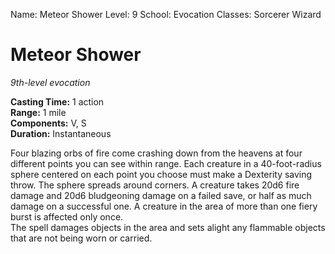 Name: Meteor Shower
Level: 9
School: Evocation
Classes: Sorcerer
         Wizard

# Meteor Shower 
_9th-level evocation_ 

**Casting Time:** 1 action    
**Range:** 1 mile    
**Components:** V, S    
**Duration:** Instantaneous 

Four blazing orbs of fire come crashing down from the heavens at four different points you can see within range. Each creature in a 40-foot-radius sphere centered on each point you choose must make a Dexterity saving throw. The sphere spreads around corners. A creature takes 20d6 fire damage and 20d6 bludgeoning damage on a failed save, or half as much damage on a successful one. A creature in the area of more than one fiery burst is affected only once.    
The spell damages objects in the area and sets alight any flammable objects that are not being worn or carried.